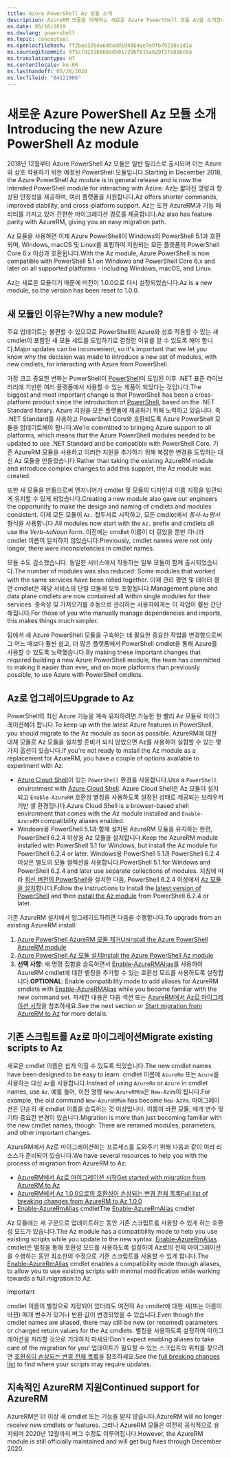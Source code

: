 ```yaml
---
title: Azure PowerShell Az 모듈 소개
description: AzureRM 모듈을 대체하는 새로운 Azure PowerShell 모듈 Az을 소개합니다.
ms.date: 05/10/2019
ms.devlang: powershell
ms.topic: conceptual
ms.openlocfilehash: ff2bae3264a6ddadd1d4464ae7a9fb79218e1d1a
ms.sourcegitcommit: 9f5c7d231b069ad501729bf015a829f3fe89bc6a
ms.translationtype: HT
ms.contentlocale: ko-KR
ms.lasthandoff: 05/28/2020
ms.locfileid: "84121906"
---
```

# <a name="introducing-the-new-azure-powershell-az-module"></a><span data-ttu-id="f2f46-103">새로운 Azure PowerShell Az 모듈 소개</span><span class="sxs-lookup"><span data-stu-id="f2f46-103">Introducing the new Azure PowerShell Az module</span></span>

<span data-ttu-id="f2f46-104">2018년 12월부터 Azure PowerShell Az 모듈은 일반 릴리스로 출시되며 이는 Azure와 상호 작용하기 위한 예정된 PowerShell 모듈입니다.</span><span class="sxs-lookup"><span data-stu-id="f2f46-104">Starting in December 2018, the Azure PowerShell Az module is in general release and is now the intended PowerShell module for interacting with Azure.</span></span> <span data-ttu-id="f2f46-105">Az는 짧아진 명령과 향상된 안정성을 제공하며, 여러 플랫폼을 지원합니다.</span><span class="sxs-lookup"><span data-stu-id="f2f46-105">Az offers shorter commands, improved stability, and cross-platform support.</span></span> <span data-ttu-id="f2f46-106">Az는 또한 AzureRM과 기능 패리티를 가지고 있어 간편한 마이그레이션 경로를 제공합니다.</span><span class="sxs-lookup"><span data-stu-id="f2f46-106">Az also has feature parity with AzureRM, giving you an easy migration path.</span></span>

<span data-ttu-id="f2f46-107">Az 모듈을 사용하면 이제 Azure PowerShell이 Windows의 PowerShell 5.1과 호환되며, Windows, macOS 및 Linux를 포함하여 지원되는 모든 플랫폼의 PowerShell Core 6.x 이상과 호환됩니다.</span><span class="sxs-lookup"><span data-stu-id="f2f46-107">With the Az module, Azure PowerShell is now compatible with PowerShell 5.1 on Windows and PowerShell Core 6.x and later on all supported platforms - including Windows, macOS, and Linux.</span></span>

<span data-ttu-id="f2f46-108">Az는 새로운 모듈이기 때문에 버전이 1.0.0으로 다시 설정되었습니다.</span><span class="sxs-lookup"><span data-stu-id="f2f46-108">Az is a new module, so the version has been reset to 1.0.0.</span></span>

## <a name="why-a-new-module"></a><span data-ttu-id="f2f46-109">새 모듈인 이유는?</span><span class="sxs-lookup"><span data-stu-id="f2f46-109">Why a new module?</span></span>

<span data-ttu-id="f2f46-110">주요 업데이트는 불편할 수 있으므로 PowerShell의 Azure와 상호 작용할 수 있는 새 cmdlet이 포함된 새 모듈 세트를 도입하기로 결정한 이유를 알 수 있도록 해야 합니다.</span><span class="sxs-lookup"><span data-stu-id="f2f46-110">Major updates can be inconvenient, so it's important that we let you know why the decision was made to introduce a new set of modules, with new cmdlets, for interacting with Azure from PowerShell.</span></span>

<span data-ttu-id="f2f46-111">가장 크고 중요한 변화는 PowerShell이 [PowerShell](/powershell/scripting/overview)이 도입된 이후 .NET 표준 라이브러리에 기반한 여러 플랫폼에서 사용할 수 있는 제품이 되었다는 것입니다.</span><span class="sxs-lookup"><span data-stu-id="f2f46-111">The biggest and most important change is that PowerShell has been a cross-platform product since the introduction of [PowerShell](/powershell/scripting/overview), based on the .NET Standard library.</span></span>
<span data-ttu-id="f2f46-112">Azure 지원을 모든 플랫폼에 제공하기 위해 노력하고 있습니다. 즉 .NET Standard를 사용하고 PowerShell Core와 호환되도록 Azure PowerShell 모듈을 업데이트해야 합니다.</span><span class="sxs-lookup"><span data-stu-id="f2f46-112">We're committed to bringing Azure support to all platforms, which means that the Azure PowerShell modules needed to be updated to use .NET Standard and be compatible with PowerShell Core.</span></span> <span data-ttu-id="f2f46-113">기존 AzureRM 모듈을 사용하고 이러한 지원을 추가하기 위해 복잡한 변경을 도입하는 대신 Az 모듈을 만들었습니다.</span><span class="sxs-lookup"><span data-stu-id="f2f46-113">Rather than taking the existing AzureRM module and introduce complex changes to add this support, the Az module was created.</span></span>

<span data-ttu-id="f2f46-114">또한 새 모듈을 만듦으로써 엔지니어가 cmdlet 및 모듈의 디자인과 이름 지정을 일관되게 유지할 수 있게 되었습니다.</span><span class="sxs-lookup"><span data-stu-id="f2f46-114">Creating a new module also gave our engineers the opportunity to make the design and naming of cmdlets and modules consistent.</span></span> <span data-ttu-id="f2f46-115">이제 모든 모듈이 `Az.` 접두사로 시작하고, 모든 cmdlet에서 _동사_-`Az`_명사_ 형식을 사용합니다.</span><span class="sxs-lookup"><span data-stu-id="f2f46-115">All modules now start with the `Az.` prefix and cmdlets all use the _Verb_-`Az`_Noun_ form.</span></span> <span data-ttu-id="f2f46-116">이전에는 cmdlet 이름이 더 길었을 뿐만 아니라 cmdlet 이름이 일치하지 않았습니다.</span><span class="sxs-lookup"><span data-stu-id="f2f46-116">Previously, cmdlet names were not only longer, there were inconsistencies in cmdlet names.</span></span>

<span data-ttu-id="f2f46-117">모듈 수도 감소했습니다. 동일한 서비스에서 작동하는 일부 모듈이 함께 출시되었습니다.</span><span class="sxs-lookup"><span data-stu-id="f2f46-117">The number of modules was also reduced: Some modules that worked with the same services have been rolled together.</span></span> <span data-ttu-id="f2f46-118">이제 관리 평면 및 데이터 평면 cmdlet은 해당 서비스의 단일 모듈에 모두 포함됩니다.</span><span class="sxs-lookup"><span data-stu-id="f2f46-118">Management plane and data plane cmdlets are now contained all within single modules for their services.</span></span> <span data-ttu-id="f2f46-119">종속성 및 가져오기를 수동으로 관리하는 사용자에게는 이 작업이 훨씬 간단해집니다.</span><span class="sxs-lookup"><span data-stu-id="f2f46-119">For those of you who manually manage dependencies and imports, this makes things much simpler.</span></span>

<span data-ttu-id="f2f46-120">팀에서 새 Azure PowerShell 모듈을 구축하는 데 필요한 중요한 작업을 변경함으로써 그 어느 때보다 훨씬 쉽고, 더 많은 플랫폼에서 PowerShell cmdlet을 통해 Azure를 사용할 수 있도록 노력했습니다.</span><span class="sxs-lookup"><span data-stu-id="f2f46-120">By making these important changes that required building a new Azure PowerShell module, the team has committed to making it easier than ever, and on more platforms than previously possible, to use Azure with PowerShell cmdlets.</span></span>

## <a name="upgrade-to-az"></a><span data-ttu-id="f2f46-121">Az로 업그레이드</span><span class="sxs-lookup"><span data-stu-id="f2f46-121">Upgrade to Az</span></span>

<span data-ttu-id="f2f46-122">PowerShell의 최신 Azure 기능을 계속 유지하려면 가능한 한 빨리 Az 모듈로 마이그레이션해야 합니다.</span><span class="sxs-lookup"><span data-stu-id="f2f46-122">To keep up with the latest Azure features in PowerShell, you should migrate to the Az module as soon as possible.</span></span> <span data-ttu-id="f2f46-123">AzureRM에 대한 대체 모듈로 Az 모듈을 설치할 준비가 되지 않았으면 Az를 사용하여 실험할 수 있는 몇 가지 옵션이 있습니다.</span><span class="sxs-lookup"><span data-stu-id="f2f46-123">If you're not ready to install the Az module as a replacement for AzureRM, you have a couple of options available to experiment with Az:</span></span>

- <span data-ttu-id="f2f46-124">[Azure Cloud Shell](https://docs.microsoft.com/azure/cloud-shell/overview)이 있는 `PowerShell` 환경을 사용합니다.</span><span class="sxs-lookup"><span data-stu-id="f2f46-124">Use a `PowerShell` environment with [Azure Cloud Shell](https://docs.microsoft.com/azure/cloud-shell/overview).</span></span> <span data-ttu-id="f2f46-125">Azure Cloud Shell은 Az 모듈이 설치되고 `Enable-AzureRM` 호환성 별칭을 사용하도록 설정된 상태로 제공되는 브라우저 기반 셸 환경입니다.</span><span class="sxs-lookup"><span data-stu-id="f2f46-125">Azure Cloud Shell is a browser-based shell environment that comes with the Az module installed and `Enable-AzureRM` compatibility aliases enabled.</span></span>
- <span data-ttu-id="f2f46-126">Windows용 PowerShell 5.1과 함께 설치된 AzureRM 모듈을 유지하는 한편, PowerShell 6.2.4 이상용 Az 모듈을 설치합니다.</span><span class="sxs-lookup"><span data-stu-id="f2f46-126">Keep the AzureRM module installed with PowerShell 5.1 for Windows, but install the Az module for PowerShell 6.2.4 or later.</span></span> <span data-ttu-id="f2f46-127">Windows용 PowerShell 5.1과 PowerShell 6.2.4 이상은 별도의 모듈 컬렉션을 사용합니다.</span><span class="sxs-lookup"><span data-stu-id="f2f46-127">PowerShell 5.1 for Windows and PowerShell 6.2.4 and later use separate collections of modules.</span></span> <span data-ttu-id="f2f46-128">지침에 따라 [최신 버전의 PowerShell](/powershell/scripting/install/installing-powershell)을 설치한 다음, PowerShell 6.2.4 이상에서 [Az 모듈을 설치](install-az-ps.md)합니다.</span><span class="sxs-lookup"><span data-stu-id="f2f46-128">Follow the instructions to install the [latest version of PowerShell](/powershell/scripting/install/installing-powershell) and then [install the Az module](install-az-ps.md) from PowerShell 6.2.4 or later.</span></span>

<span data-ttu-id="f2f46-129">기존 AzureRM 설치에서 업그레이드하려면 다음을 수행합니다.</span><span class="sxs-lookup"><span data-stu-id="f2f46-129">To upgrade from an existing AzureRM install:</span></span>

1. [<span data-ttu-id="f2f46-130">Azure PowerShell AzureRM 모듈 제거</span><span class="sxs-lookup"><span data-stu-id="f2f46-130">Uninstall the Azure PowerShell AzureRM module</span></span>](/powershell/azure/uninstall-az-ps#uninstall-the-azurerm-module)
2. [<span data-ttu-id="f2f46-131">Azure PowerShell Az 모듈 설치</span><span class="sxs-lookup"><span data-stu-id="f2f46-131">Install the Azure PowerShell Az module</span></span>](install-az-ps.md)
3. <span data-ttu-id="f2f46-132">**선택 사항**: 새 명령 집합을 습득하면서 [Enable-AzureRMAlias](/powershell/module/az.accounts/enable-azurermalias)를 사용하여 AzureRM cmdlet에 대한 별칭을 추가할 수 있는 호환성 모드를 사용하도록 설정합니다.</span><span class="sxs-lookup"><span data-stu-id="f2f46-132">**OPTIONAL**: Enable compatibility mode to add aliases for AzureRM cmdlets with [Enable-AzureRMAlias](/powershell/module/az.accounts/enable-azurermalias) while you become familiar with the new command set.</span></span> <span data-ttu-id="f2f46-133">자세한 내용은 다음 섹션 또는 [AzureRM에서 Az로 마이그레이션 시작](migrate-from-azurerm-to-az.md)을 참조하세요.</span><span class="sxs-lookup"><span data-stu-id="f2f46-133">See the next section or [Start migration from AzureRM to Az](migrate-from-azurerm-to-az.md) for more details.</span></span>

## <a name="migrate-existing-scripts-to-az"></a><span data-ttu-id="f2f46-134">기존 스크립트를 Az로 마이그레이션</span><span class="sxs-lookup"><span data-stu-id="f2f46-134">Migrate existing scripts to Az</span></span>

<span data-ttu-id="f2f46-135">새로운 cmdlet 이름은 쉽게 익힐 수 있도록 되었습니다.</span><span class="sxs-lookup"><span data-stu-id="f2f46-135">The new cmdlet names have been designed to be easy to learn.</span></span> <span data-ttu-id="f2f46-136">cmdlet 이름에 `AzureRm` 또는 `Azure`를 사용하는 대신 `Az`를 사용합니다.</span><span class="sxs-lookup"><span data-stu-id="f2f46-136">Instead of using `AzureRm` or `Azure` in cmdlet names, use `Az`.</span></span> <span data-ttu-id="f2f46-137">예를 들어, 이전 명령 `New-AzureRMVm`은 `New-AzVm`이 됩니다.</span><span class="sxs-lookup"><span data-stu-id="f2f46-137">For example, the old command `New-AzureRMVm` has become `New-AzVm`.</span></span>
<span data-ttu-id="f2f46-138">마이그레이션은 단순히 새 cmdlet 이름을 습득하는 것 이상입니다. 이름이 바뀐 모듈, 매개 변수 및 기타 중요한 변경이 있습니다.</span><span class="sxs-lookup"><span data-stu-id="f2f46-138">Migration is more than just becoming familiar with the new cmdlet names, though: There are renamed modules, parameters, and other important changes.</span></span>

<span data-ttu-id="f2f46-139">AzureRM에서 Az로 마이그레이션하는 프로세스를 도와주기 위해 다음과 같이 여러 리소스가 준비되어 있습니다.</span><span class="sxs-lookup"><span data-stu-id="f2f46-139">We have several resources to help you with the process of migration from AzureRM to Az:</span></span>

- [<span data-ttu-id="f2f46-140">AzureRM에서 Az로 마이그레이션 시작</span><span class="sxs-lookup"><span data-stu-id="f2f46-140">Get started with migration from AzureRM to Az</span></span>](migrate-from-azurerm-to-az.md)
- [<span data-ttu-id="f2f46-141">AzureRM에서 Az 1.0.0으로의 호환성이 손상되는 변경 전체 목록</span><span class="sxs-lookup"><span data-stu-id="f2f46-141">Full list of breaking changes from AzureRM to Az 1.0.0</span></span>](migrate-az-1.0.0.md)
- <span data-ttu-id="f2f46-142">[Enable-AzureRmAlias](/powershell/module/az.accounts/enable-azurermalias) cmdlet</span><span class="sxs-lookup"><span data-stu-id="f2f46-142">The [Enable-AzureRmAlias](/powershell/module/az.accounts/enable-azurermalias) cmdlet</span></span>

<span data-ttu-id="f2f46-143">Az 모듈에는 새 구문으로 업데이트하는 동안 기존 스크립트를 사용할 수 있게 하는 호환성 모드가 있습니다.</span><span class="sxs-lookup"><span data-stu-id="f2f46-143">The Az module has a compatibility mode to help you use existing scripts while you update to the new syntax.</span></span> <span data-ttu-id="f2f46-144">[Enable-AzureRmAlias](/powershell/module/az.accounts/enable-azurermalias) cmdlet은 별칭을 통해 호환성 모드를 사용하도록 설정하여 Az로의 전체 마이그레이션을 수행하는 동안 최소한의 수정으로 기존 스크립트를 사용할 수 있게 합니다.</span><span class="sxs-lookup"><span data-stu-id="f2f46-144">The [Enable-AzureRmAlias](/powershell/module/az.accounts/enable-azurermalias) cmdlet enables a compatibility mode through aliases, to allow you to use existing scripts with minimal modification while working towards a full migration to Az.</span></span>

> [!IMPORTANT]
> <span data-ttu-id="f2f46-145">cmdlet 이름이 별칭으로 지정되어 있더라도 여전히 Az cmdlet에 대한 새(또는 이름이 바뀐) 매개 변수가 있거나 반환 값이 변경되었을 수 있습니다.</span><span class="sxs-lookup"><span data-stu-id="f2f46-145">Even though the cmdlet names are aliased, there may still be new (or renamed) parameters or changed return values for the Az cmdlets.</span></span> <span data-ttu-id="f2f46-146">별칭을 사용하도록 설정하여 마이그레이션을 처리할 것으로 기대하지 마세요!</span><span class="sxs-lookup"><span data-stu-id="f2f46-146">Don't expect enabling aliases to take care of the migration for you!</span></span> <span data-ttu-id="f2f46-147">업데이트가 필요할 수 있는 스크립트의 위치를 찾으려면 [호환성이 손상되는 변경 전체 목록](migrate-az-1.0.0.md)을 참조하세요.</span><span class="sxs-lookup"><span data-stu-id="f2f46-147">See the [full breaking changes list](migrate-az-1.0.0.md) to find where your scripts may require updates.</span></span>

## <a name="continued-support-for-azurerm"></a><span data-ttu-id="f2f46-148">지속적인 AzureRM 지원</span><span class="sxs-lookup"><span data-stu-id="f2f46-148">Continued support for AzureRM</span></span>

<span data-ttu-id="f2f46-149">AzureRM은 더 이상 새 cmdlet 또는 기능을 받지 않습니다.</span><span class="sxs-lookup"><span data-stu-id="f2f46-149">AzureRM will no longer receive new cmdlets or features.</span></span> <span data-ttu-id="f2f46-150">그러나 AzureRM 모듈은 여전히 공식적으로 유지되며 2020년 12월까지 버그 수정도 이루어집니다.</span><span class="sxs-lookup"><span data-stu-id="f2f46-150">However, the AzureRM module is still officially maintained and will get bug fixes through December 2020.</span></span>
